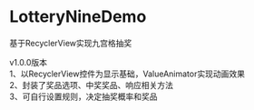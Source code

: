 # LotteryNineDemo
基于RecyclerView实现九宫格抽奖

v1.0.0版本  
1、以RecyclerView控件为显示基础，ValueAnimator实现动画效果  
2、封装了奖品选项、中奖奖品、响应相关方法  
3、可自行设置规则，决定抽奖概率和奖品  

